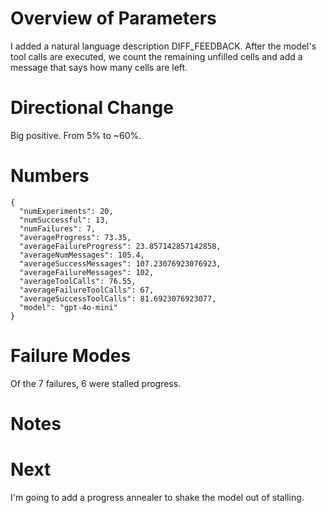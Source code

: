 # Overview of Parameters

I added a natural language description DIFF_FEEDBACK. After the model's tool calls are executed, we count the remaining unfilled cells and add a message that says how many cells are left.


# Directional Change

Big positive. From 5% to ~60%.


# Numbers

```
{
  "numExperiments": 20,
  "numSuccessful": 13,
  "numFailures": 7,
  "averageProgress": 73.35,
  "averageFailureProgress": 23.857142857142858,
  "averageNumMessages": 105.4,
  "averageSuccessMessages": 107.23076923076923,
  "averageFailureMessages": 102,
  "averageToolCalls": 76.55,
  "averageFailureToolCalls": 67,
  "averageSuccessToolCalls": 81.6923076923077,
  "model": "gpt-4o-mini"
}
```

# Failure Modes

Of the 7 failures, 6 were stalled progress.

# Notes


# Next

I'm going to add a progress annealer to shake the model out of stalling.



